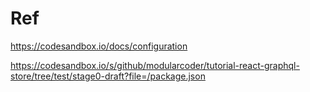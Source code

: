 # Ref

https://codesandbox.io/docs/configuration

https://codesandbox.io/s/github/modularcoder/tutorial-react-graphql-store/tree/test/stage0-draft?file=/package.json
